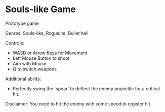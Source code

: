  # Souls-like Game

Prototype game

Genres: Souls-like, Roguelite, Bullet hell

Controls:
* WASD or Arrow Keys for Movement
* Left Mouse Button to shoot
* Aim with Mouse
* Q to switch weapons

Additional ability:
* Perfectly swing the 'spear' to deflect the enemy projectile for a critical hit.

Disclaimer:
You need to hit the enemy with some speed to register hit.
